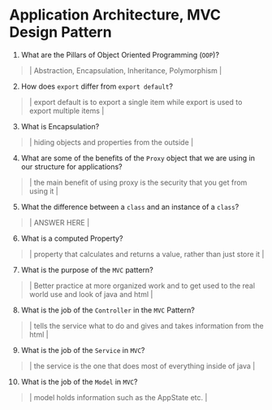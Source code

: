 # Application Architecture, MVC Design Pattern
01. What are the Pillars of Object Oriented Programming (`OOP`)?
  
  > | Abstraction, Encapsulation, Inheritance, Polymorphism |

02. How does `export` differ from `export default`?
  
  > | export default is to export a single item while export is used to export multiple items |

03. What is Encapsulation?
  
  > | hiding objects and properties from the outside |

04. What are some of the benefits of the `Proxy` object that we are using in our structure for applications?
  
  > | the main benefit of using proxy is the security that you get from using it |

05. What the difference between a `class` and an instance of a `class`?
  
  > | ANSWER HERE |

06. What is a computed Property?
  
  > | property that calculates and returns a value, rather than just store it |

07. What is the purpose of the `MVC` pattern?
  
  > | Better practice at more organized work and to get used to the real world use and look of java and html |

08. What is the job of the `Controller` in the `MVC` Pattern?
  
  > | tells the service what to do and gives and takes information from the html |

09. What is the job of the `Service` in `MVC`?
  
  > | the service is the one that does most of everything inside of java |

10. What is the job of the `Model` in `MVC`?
  
  > | model holds information such as the AppState etc. |

